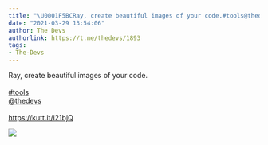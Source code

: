 ```yaml
---
title: "\U0001F5BCRay, create beautiful images of your code.#tools@thedevshttps://kutt.it/i21bjQ"
date: "2021-03-29 13:54:06"
author: The Devs
authorlink: https://t.me/thedevs/1893
tags:
- The-Devs
---
```

<p>Ray, create beautiful images of your code.<br><br><a href="https://t.me/thedevs/1893?q=%23tools">#tools</a><br><a href="https://t.me/thedevs" target="_blank">@thedevs</a><br><br><a href="https://kutt.it/i21bjQ" target="_blank" rel="noopener">https://kutt.it/i21bjQ</a></p><img src="https://cdn4.telesco.pe/file/tq_On6z9rEQ7YHYXHxX2YybP7aXdxStOICX5z6PSkvZ-0cGrsiOohuE2Tql0n1TFDBDVI2_CU3YQAmgiKGcLNIzrSUTZb-ag8xb5bz9gDHYb4DZnT5bNQgRAQYGr3TPU4-LROBVDoG2bjoJeUKdJ2H-Zy2DT4DBJM6PZb8cfKW4y_N1kuN8RKlecmmHKCJFoQN3p5yqArSKBWX1nSx2Rm98ZsbVXICYEwxP_r6b3fkfSJ6aVT8Q4KzRGStjEAbPRXUy5h8qvrUBNcoYtmsBpDT2dgvx9Wy4G17HEyJTBx32W7lfTuRkTgpFMwDt9yIZLoi8TZTWUmevgcjQsg2p62A.jpg" referrerpolicy="no-referrer">